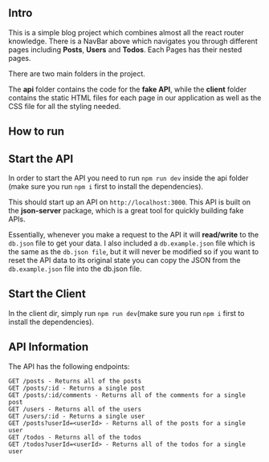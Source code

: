 ## Intro

This is a simple blog project which combines almost all the react router knowledge. There is a NavBar above which navigates you through different pages including **Posts**, **Users** and **Todos**. Each Pages has their nested pages.

There are two main folders in the project.

The **api** folder contains the code for the **fake API**, while the **client** folder contains the static HTML files for each page in our application as well as the CSS file for all the styling needed.

## How to run

## Start the API

In order to start the API you need to run `npm run dev` inside the api folder (make sure you run `npm i` first to install the dependencies).

This should start up an API on `http://localhost:3000`. This API is built on the **json-server** package, which is a great tool for quickly building fake APIs.

Essentially, whenever you make a request to the API it will **read/write** to the `db.json` file to get your data. I also included a `db.example.json` file which is the same as the `db.json file`, but it will never be modified so if you want to reset the API data to its original state you can copy the JSON from the `db.example.json` file into the db.json file.

## Start the Client

In the client dir, simply run `npm run dev`(make sure you run `npm i` first to install the dependencies).

## API Information

The API has the following endpoints:

```
GET /posts - Returns all of the posts
GET /posts/:id - Returns a single post
GET /posts/:id/comments - Returns all of the comments for a single post
GET /users - Returns all of the users
GET /users/:id - Returns a single user
GET /posts?userId=<userId> - Returns all of the posts for a single user
GET /todos - Returns all of the todos
GET /todos?userId=<userId> - Returns all of the todos for a single user
```

